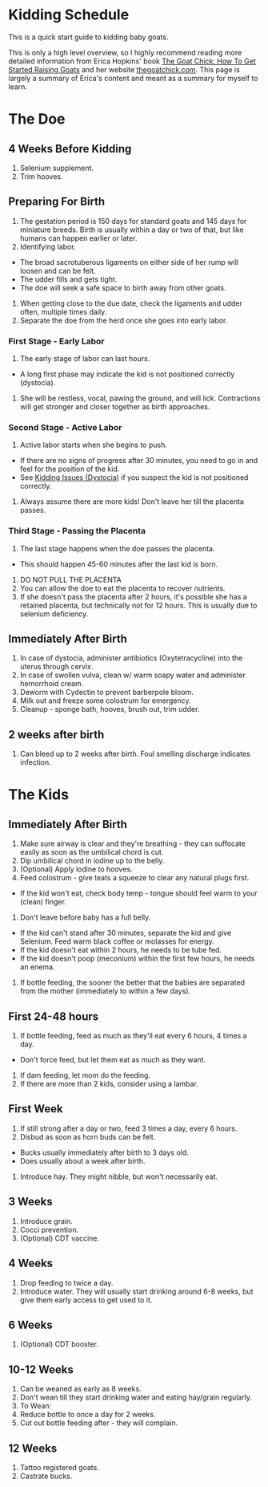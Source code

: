 # Kidding Schedule

This is a quick start guide to kidding baby goats.

This is only a high level overview, so I highly recommend reading more detailed information from Erica Hopkins' book [The Goat Chick: How To Get Started Raising Goats](https://www.amazon.com/Goat-Chick-Started-Raising-Goats-ebook/dp/B07BD3B7L3/) and her website [thegoatchick.com](http://www.thegoatchick.com/kidding.html). This page is largely a summary of Erica's content and meant as a summary for myself to learn.

# The Doe
## 4 Weeks Before Kidding
1. Selenium supplement.
1. Trim hooves.

## Preparing For Birth
1. The gestation period is 150 days for standard goats and 145 days for miniature breeds. Birth is usually within a day or two of that, but like humans can happen earlier or later.
1. Identifying labor.
  * The broad sacrotuberous ligaments on either side of her rump will loosen and can be felt.
  * The udder fills and gets tight.
  * The doe will seek a safe space to birth away from other goats.
1. When getting close to the due date, check the ligaments and udder often, multiple times daily.
1. Separate the doe from the herd once she goes into early labor.

### First Stage - Early Labor
1. The early stage of labor can last hours.
  * A long first phase may indicate the kid is not positioned correctly (dystocia).
1. She will be restless, vocal, pawing the ground, and will lick. Contractions will get stronger and closer together as birth approaches.

### Second Stage - Active Labor
1. Active labor starts when she begins to push.
  * If there are no signs of progress after 30 minutes, you need to go in and feel for the position of the kid.
  * See [Kidding Issues (Dystocia)](http://www.thegoatchick.com/kidding-issues-dystocia.html) if you suspect the kid is not positioned correctly.
1. Always assume there are more kids! Don't leave her till the placenta passes.

### Third Stage - Passing the Placenta
1. The last stage happens when the doe passes the placenta.
  * This should happen 45-60 minutes after the last kid is born.
1. DO NOT PULL THE PLACENTA
1. You can allow the doe to eat the placenta to recover nutrients.
1. If she doesn't pass the placenta after 2 hours, it's possible she has a retained placenta, but technically not for 12 hours. This is usually due to selenium deficiency.

## Immediately After Birth
1. In case of dystocia, administer antibiotics (Oxytetracycline) into the uterus through cervix.
1. In case of swollen vulva, clean w/ warm soapy water and administer hemorrhoid cream.
1. Deworm with Cydectin to prevent barberpole bloom.
1. Milk out and freeze some colostrum for emergency.
1. Cleanup - sponge bath, hooves, brush out, trim udder.

## 2 weeks after birth
1. Can bleed up to 2 weeks after birth. Foul smelling discharge indicates infection.

# The Kids
## Immediately After Birth
1. Make sure airway is clear and they're breathing - they can suffocate easily as soon as the umbilical chord is cut.
1. Dip umbilical chord in iodine up to the belly.
1. (Optional) Apply iodine to hooves.
1. Feed colostrum - give teats a squeeze to clear any natural plugs first.
  * If the kid won't eat, check body temp - tongue should feel warm to your (clean) finger.
1. Don't leave before baby has a full belly.
  * If the kid can't stand after 30 minutes, separate the kid and give Selenium. Feed warm black coffee or molasses for energy.
  * If the kid doesn't eat within 2 hours, he needs to be tube fed.
  * If the kid doesn't poop (meconium) within the first few hours, he needs an enema.
1. If bottle feeding, the sooner the better that the babies are separated from the mother (immediately to within a few days).

## First 24-48 hours
1. If bottle feeding, feed as much as they'll eat every 6 hours, 4 times a day.
  * Don't force feed, but let them eat as much as they want.
1. If dam feeding, let mom do the feeding.
1. If there are more than 2 kids, consider using a lambar.

## First Week
1. If still strong after a day or two, feed 3 times a day, every 6 hours.
1. Disbud as soon as horn buds can be felt.
  * Bucks usually immediately after birth to 3 days old.
  * Does usually about a week after birth.
1. Introduce hay. They might nibble, but won't necessarily eat.

## 3 Weeks
1. Introduce grain.
1. Cocci prevention.
1. (Optional) CDT vaccine.

## 4 Weeks
1. Drop feeding to twice a day.
1. Introduce water. They will usually start drinking around 6-8 weeks, but give them early access to get used to it.

## 6 Weeks
1. (Optional) CDT booster.

## 10-12 Weeks
1. Can be weaned as early as 8 weeks.
1. Don't wean till they start drinking water and eating hay/grain regularly.
1. To Wean:
  1. Reduce bottle to once a day for 2 weeks.
  1. Cut out bottle feeding after - they will complain.

## 12 Weeks
1. Tattoo registered goats.
1. Castrate bucks.
